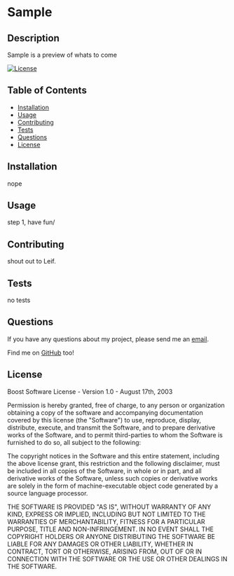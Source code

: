 # Sample 

## Description
Sample is a preview of whats to come  
 
[![License](https://img.shields.io/badge/License-Boost%201.0-lightblue.svg)](https://www.boost.org/LICENSE_1_0.txt) 

## Table of Contents
- [Installation](#installation)
- [Usage](#usage)
- [Contributing](#contributing)
- [Tests](#tests)
- [Questions](#questions)
- [License](#license) 


## Installation
nope 


## Usage
step 1, have fun/


## Contributing
shout out to Leif. 


## Tests
no tests 
 

## Questions
If you have any questions about my project, please send me an  <a href="mailto:keylwat@gmail.com/" target="blank">email</a>. 

Find me on <a href="https://github.com/keith-l-watford/" target="_blank">GitHub</a> too! 


## License
 
Boost Software License - Version 1.0 - August 17th, 2003

Permission is hereby granted, free of charge, to any person or organization
obtaining a copy of the software and accompanying documentation covered by
this license (the "Software") to use, reproduce, display, distribute,
execute, and transmit the Software, and to prepare derivative works of the
Software, and to permit third-parties to whom the Software is furnished to
do so, all subject to the following:

The copyright notices in the Software and this entire statement, including
the above license grant, this restriction and the following disclaimer,
must be included in all copies of the Software, in whole or in part, and
all derivative works of the Software, unless such copies or derivative
works are solely in the form of machine-executable object code generated by
a source language processor.

THE SOFTWARE IS PROVIDED "AS IS", WITHOUT WARRANTY OF ANY KIND, EXPRESS OR
IMPLIED, INCLUDING BUT NOT LIMITED TO THE WARRANTIES OF MERCHANTABILITY,
FITNESS FOR A PARTICULAR PURPOSE, TITLE AND NON-INFRINGEMENT. IN NO EVENT
SHALL THE COPYRIGHT HOLDERS OR ANYONE DISTRIBUTING THE SOFTWARE BE LIABLE
FOR ANY DAMAGES OR OTHER LIABILITY, WHETHER IN CONTRACT, TORT OR OTHERWISE,
ARISING FROM, OUT OF OR IN CONNECTION WITH THE SOFTWARE OR THE USE OR OTHER
DEALINGS IN THE SOFTWARE. 


